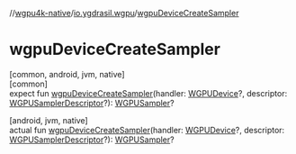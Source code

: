 //[wgpu4k-native](../../index.md)/[io.ygdrasil.wgpu](index.md)/[wgpuDeviceCreateSampler](wgpu-device-create-sampler.md)

# wgpuDeviceCreateSampler

[common, android, jvm, native]\
[common]\
expect fun [wgpuDeviceCreateSampler](wgpu-device-create-sampler.md)(handler: [WGPUDevice](-w-g-p-u-device/index.md)?, descriptor: [WGPUSamplerDescriptor](-w-g-p-u-sampler-descriptor/index.md)?): [WGPUSampler](-w-g-p-u-sampler/index.md)?

[android, jvm, native]\
actual fun [wgpuDeviceCreateSampler](wgpu-device-create-sampler.md)(handler: [WGPUDevice](-w-g-p-u-device/index.md)?, descriptor: [WGPUSamplerDescriptor](-w-g-p-u-sampler-descriptor/index.md)?): [WGPUSampler](-w-g-p-u-sampler/index.md)?